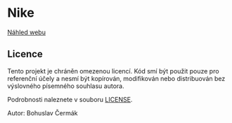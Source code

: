 # Nike
[Náhled webu](https://bobcermak.github.io/Nike/)

## Licence
Tento projekt je chráněn omezenou licencí. Kód smí být použit pouze pro referenční účely a nesmí být kopírován, modifikován nebo distribuován bez výslovného písemného souhlasu autora.

Podrobnosti naleznete v souboru [LICENSE](LICENSE.txt).

Autor: Bohuslav Čermák